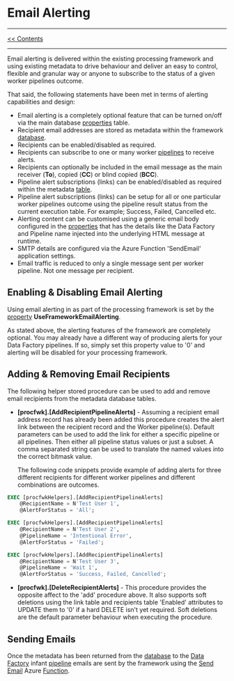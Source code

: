 # Email Alerting

___
[<< Contents](/procfwk/contents) 

___

Email alerting is delivered within the existing processing framework and using existing metadata to drive behaviour and deliver an easy to control, flexible and granular way or anyone to subscribe to the status of a given worker pipelines outcome. 

That said, the following statements have been met in terms of alerting capabilities and design:

* Email alerting is a completely optional feature that can be turned on/off via the main database [properties](/procfwk/propertis) table.
* Recipient email addresses are stored as metadata within the framework [database](/procfwk/database).
* Recipients can be enabled/disabled as required.
* Recipients can subscribe to one or many worker [pipelines](/procfwk/pipelines) to receive alerts.
* Recipients can optionally be included in the email message as the main receiver (__To__), copied (__CC__) or blind copied (__BCC__).
* Pipeline alert subscriptions (links) can be enabled/disabled as required within the metadata [table](/procfwk/tables).
* Pipeline alert subscriptions (links) can be setup for all or one particular worker pipelines outcome using the pipeline result status from the current execution table. For example; Success, Failed, Cancelled etc.
* Alerting content can be customised using a generic email body configured in the [properties](/procfwk/propertis) that has the details like the Data Factory and Pipeline name injected into the underlying HTML message at runtime.
* SMTP details are configured via the Azure Function 'SendEmail' application settings.
* Email traffic is reduced to only a single message sent per worker pipeline. Not one message per recipient.

## Enabling & Disabling Email Alerting

Using email alerting in as part of the processing framework is set by the [property](/procfwk/properties) __UseFrameworkEmailAlerting__.

As stated above, the alerting features of the framework are completely optional. You may already have a different way of producing alerts for your Data Factory pipelines. If so, simply set this property value to '0' and alerting will be disabled for your processing framework.

## Adding & Removing Email Recipients

The following helper stored procedure can be used to add and remove email recipients from the metadata database tables.

* __[procfwk].[AddRecipientPipelineAlerts]__ - Assuming a recipient email address record has already been added this procedure creates the alert link between the recipient record and the Worker pipeline(s). Default parameters can be used to add the link for either a specific pipeline or all pipelines. Then either all pipeline status values or just a subset. A comma separated string can be used to translate the named values into the correct bitmask value.

	The following code snippets provide example of adding alerts for three different recipients for different worker pipelines and different combinations are outcomes.

```sql
EXEC [procfwkHelpers].[AddRecipientPipelineAlerts]
	@RecipientName = N'Test User 1',
	@AlertForStatus = 'All';

EXEC [procfwkHelpers].[AddRecipientPipelineAlerts]
	@RecipientName = N'Test User 2',
	@PipelineName = 'Intentional Error',
	@AlertForStatus = 'Failed';

EXEC [procfwkHelpers].[AddRecipientPipelineAlerts]
	@RecipientName = N'Test User 3',
	@PipelineName = 'Wait 1',
	@AlertForStatus = 'Success, Failed, Cancelled';	
```

* __[procfwk].[DeleteRecipientAlerts]__ - This procedure provides the opposite affect to the 'add' procedure above. It also supports soft deletions using the link table and recipients table 'Enabled' attributes to UPDATE them to '0' if a hard DELETE isn't yet required. Soft deletions are the default parameter behaviour when executing the procedure.

## Sending Emails

Once the metadata has been returned from the [database](/procfwk/database) to the [Data Factory](/procfwk/datafactory) infant [pipeline](/procfwk/pipelines) emails are sent by the framework using the [Send Email](/procfwk/sendemail) Azure [Function](/procfwk/functions).